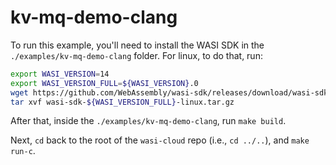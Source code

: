 # kv-mq-demo-clang

To run this example, you'll need to install the WASI SDK in the `./examples/kv-mq-demo-clang` folder. For linux, to do that, run:
```sh
export WASI_VERSION=14
export WASI_VERSION_FULL=${WASI_VERSION}.0
wget https://github.com/WebAssembly/wasi-sdk/releases/download/wasi-sdk-${WASI_VERSION}/wasi-sdk-${WASI_VERSION_FULL}-linux.tar.gz
tar xvf wasi-sdk-${WASI_VERSION_FULL}-linux.tar.gz
```

After that, inside the `./examples/kv-mq-demo-clang`, run `make build`.

Next, `cd` back to the root of the `wasi-cloud` repo (i.e., `cd ../..`), and `make run-c`.